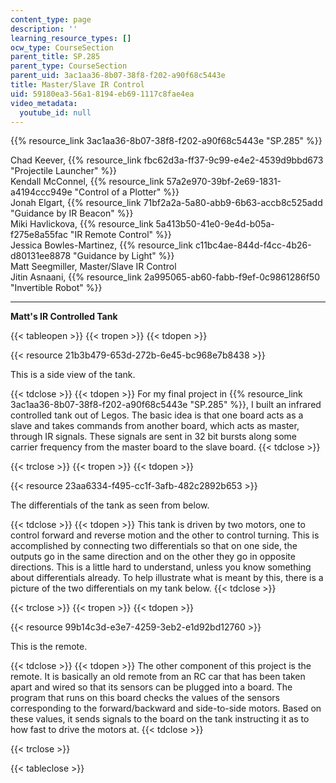 ```yaml
---
content_type: page
description: ''
learning_resource_types: []
ocw_type: CourseSection
parent_title: SP.285
parent_type: CourseSection
parent_uid: 3ac1aa36-8b07-38f8-f202-a90f68c5443e
title: Master/Slave IR Control
uid: 59180ea3-56a1-8194-eb69-1117c8fae4ea
video_metadata:
  youtube_id: null
---
```


{{% resource_link 3ac1aa36-8b07-38f8-f202-a90f68c5443e "SP.285" %}}

Chad Keever, {{% resource_link fbc62d3a-ff37-9c99-e4e2-4539d9bbd673 "Projectile Launcher" %}}  
Kendall McConnel, {{% resource_link 57a2e970-39bf-2e69-1831-a4194ccc949e "Control of a Plotter" %}}  
Jonah Elgart, {{% resource_link 71bf2a2a-5a80-abb9-6b63-accb8c525add "Guidance by IR Beacon" %}}  
Miki Havlickova, {{% resource_link 5a413b50-41e0-9e4d-b05a-f275e8a55fac "IR Remote Control" %}}  
Jessica Bowles-Martinez, {{% resource_link c11bc4ae-844d-f4cc-4b26-d80131ee8878 "Guidance by Light" %}}  
Matt Seegmiller, Master/Slave IR Control  
Jitin Asnaani, {{% resource_link 2a995065-ab60-fabb-f9ef-0c9861286f50 "Invertible Robot" %}}

* * *

**Matt's IR Controlled Tank**

{{< tableopen >}}
{{< tropen >}}
{{< tdopen >}}


{{< resource 21b3b479-653d-272b-6e45-bc968e7b8438 >}}

This is a side view of the tank.


{{< tdclose >}}
{{< tdopen >}}
For my final project in {{% resource_link 3ac1aa36-8b07-38f8-f202-a90f68c5443e "SP.285" %}}, I built an infrared controlled tank out of Legos. The basic idea is that one board acts as a slave and takes commands from another board, which acts as master, through IR signals. These signals are sent in 32 bit bursts along some carrier frequency from the master board to the slave board.
{{< tdclose >}}

{{< trclose >}}
{{< tropen >}}
{{< tdopen >}}


{{< resource 23aa6334-f495-cc1f-3afb-482c2892b653 >}}

The differentials of the tank as seen from below.


{{< tdclose >}}
{{< tdopen >}}
This tank is driven by two motors, one to control forward and reverse motion and the other to control turning. This is accomplished by connecting two differentials so that on one side, the outputs go in the same direction and on the other they go in opposite directions. This is a little hard to understand, unless you know something about differentials already. To help illustrate what is meant by this, there is a picture of the two differentials on my tank below.
{{< tdclose >}}

{{< trclose >}}
{{< tropen >}}
{{< tdopen >}}


{{< resource 99b14c3d-e3e7-4259-3eb2-e1d92bd12760 >}}

This is the remote.


{{< tdclose >}}
{{< tdopen >}}
The other component of this project is the remote. It is basically an old remote from an RC car that has been taken apart and wired so that its sensors can be plugged into a board. The program that runs on this board checks the values of the sensors corresponding to the forward/backward and side-to-side motors. Based on these values, it sends signals to the board on the tank instructing it as to how fast to drive the motors at.
{{< tdclose >}}

{{< trclose >}}

{{< tableclose >}}